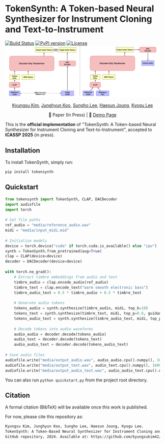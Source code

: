 # TokenSynth: A Token-based Neural Synthesizer for Instrument Cloning and Text-to-Instrument
[![Build Status](https://github.com/KyungsuKim42/tokensynth/actions/workflows/test_and_publish.yml/badge.svg)](https://github.com/KyungsuKim42/tokensynth/actions)
[![PyPI version](https://img.shields.io/pypi/v/tokensynth.svg)](https://pypi.org/project/tokensynth/)
[![License](https://img.shields.io/pypi/l/tokensynth.svg)](https://github.com/KyungsuKim42/tokensynth/blob/main/LICENSE)
![Description](media/figure.png)

<div align="center">

[Kyungsu Kim](https://scholar.google.com/citations?user=bCMZWFIAAAAJ&hl=en&oi=sra), [Junghyun Koo](https://scholar.google.com/citations?user=9LbxECcAAAAJ&hl=en), [Sungho Lee](https://scholar.google.com/citations?hl=en&user=8yMXL5AAAAAJ), [Haesun Joung](https://scholar.google.com/citations?hl=en&user=yV8xVKoAAAAJ), [Kyogu Lee](https://scholar.google.com/citations?user=Fk4jQFEAAAAJ&hl=en)

📄 Paper (In Press) | 🎵 [Demo Page](http://tinyurl.com/tokensynth-demo)

</div>

This is the **official implementation** of "TokenSynth: A Token-based Neural Synthesizer for Instrument Cloning and Text-to-Instrument", accepted to **ICASSP 2025** (in press).

## Installation

To install TokenSynth, simply run:

```bash
pip install tokensynth
```

## Quickstart

```python
from tokensynth import TokenSynth, CLAP, DACDecoder
import audiofile
import torch

# Set file paths
ref_audio = "media/reference_audio.wav"
midi = "media/input_midi.mid"

# Initialize models
device = torch.device("cuda" if torch.cuda.is_available() else "cpu")
synth = TokenSynth.from_pretrained(aug=True)
clap = CLAP(device=device)
decoder = DACDecoder(device=device)

with torch.no_grad():
    # Extract timbre embeddings from audio and text
    timbre_audio = clap.encode_audio(ref_audio)
    timbre_text = clap.encode_text("warm smooth electronic bass")
    timbre_audio_text = 0.5 * timbre_audio + 0.5 * timbre_text

    # Generate audio tokens
    tokens_audio = synth.synthesize(timbre_audio, midi, top_k=10)
    tokens_text = synth.synthesize(timbre_text, midi, top_p=0.6, guidance_scale=1.6)
    tokens_audio_text = synth.synthesize(timbre_audio_text, midi, top_p=0.6, guidance_scale=1.6)

    # Decode tokens into audio waveforms
    audio_audio = decoder.decode(tokens_audio) 
    audio_text = decoder.decode(tokens_text)
    audio_audio_text = decoder.decode(tokens_audio_text)

# Save audio files
audiofile.write("media/output_audio.wav", audio_audio.cpu().numpy(), 16000)
audiofile.write("media/output_text.wav", audio_text.cpu().numpy(), 16000)
audiofile.write("media/output_audio_text.wav", audio_audio_text.cpu().numpy(), 16000)
```

You can also run `python quickstart.py` from the project root directory.

## Citation

A formal citation (BibTeX) will be available once this work is published.

For now, please cite this repository as:

```markdown
Kyungsu Kim, Junghyun Koo, Sungho Lee, Haesun Joung, Kyogu Lee.
TokenSynth: A Token-Based Neural Synthesizer for Instrument Cloning and Text-to-Instrument.
GitHub repository, 2024. Available at: https://github.com/kyungsukim42/tokensynth
```